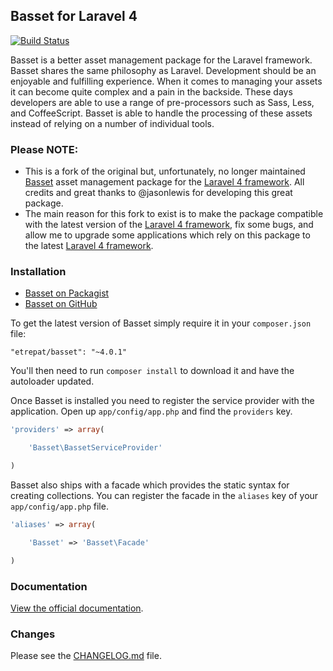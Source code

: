 ## Basset for Laravel 4

[![Build Status](https://secure.travis-ci.org/etrepat/basset.png)](http://travis-ci.org/etrepat/basset)

Basset is a better asset management package for the Laravel framework. Basset
shares the same philosophy as Laravel. Development should be an enjoyable and
fulfilling experience. When it comes to managing your assets it can become quite
complex and a pain in the backside. These days developers are able to use a range
of pre-processors such as Sass, Less, and CoffeeScript. Basset is able to handle
the processing of these assets instead of relying on a number of individual tools.

### Please NOTE:

* This is a fork of the original but, unfortunately, no longer maintained
[Basset](https://github.com/jasonlewis/basset) asset management package for the
[Laravel 4 framework](http://laravel.com/). All credits and great thanks to
@jasonlewis for developing this great package.
* The main reason for this fork to exist is to make the package compatible
with the latest version of the [Laravel 4 framework](http://laravel.com/), fix
some bugs, and allow me to upgrade some applications which rely on this package
to the latest [Laravel 4 framework](http://laravel.com/).

### Installation

- [Basset on Packagist](https://packagist.org/packages/etrepat/basset)
- [Basset on GitHub](https://github.com/etrepat/basset)

To get the latest version of Basset simply require it in your `composer.json`
file:

    "etrepat/basset": "~4.0.1"

You'll then need to run `composer install` to download it and have the autoloader
updated.

Once Basset is installed you need to register the service provider with the
application. Open up `app/config/app.php` and find the `providers` key.

```php
'providers' => array(

    'Basset\BassetServiceProvider'

)
```

Basset also ships with a facade which provides the static syntax for creating
collections. You can register the facade in the `aliases` key of
your `app/config/app.php` file.

```php
'aliases' => array(

    'Basset' => 'Basset\Facade'

)
```

### Documentation

[View the official documentation](http://jasonlewis.me/code/basset/4.0).

### Changes

Please see the [CHANGELOG.md](https://github.com/etrepat/basset/blob/master/CHANGELOG.md) file.
